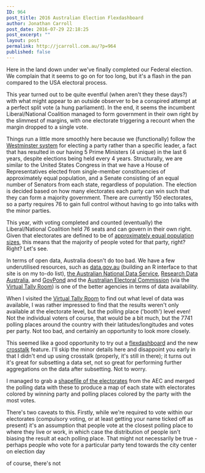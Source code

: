 ```yaml
---
ID: 964
post_title: 2016 Australian Election Flexdashboard
author: Jonathan Carroll
post_date: 2016-07-29 22:18:25
post_excerpt: ""
layout: post
permalink: http://jcarroll.com.au/?p=964
published: false
---
```

Here in the land down under we've finally completed our Federal election. We complain that it seems to go on for too long, but it's a flash in the pan compared to the USA electoral process. 

<!--more-->

This year turned out to be quite eventful (when aren't they these days?) with what might appear to an outside observer to be a conspired attempt at a perfect split vote (a hung parliament). In the end, it seems the incumbent Liberal/National Coalition managed to form government in their own right by the slimmest of margins, with one electorate triggering a recount when the margin dropped to a single vote. 

Things run a little more smoothly here because we (functionally) follow the <a href="https://en.wikipedia.org/wiki/Westminster_system" target="_blank">Westminster system</a> for electing a party rather than a specific leader, a fact that has resulted in our having 5 Prime Ministers (4 unique) in the last 6 years, despite elections being held every 4 years. Structurally, we are similar to the United States Congress in that we have a House of Representatives elected from single-member constituencies of approximately equal population, and a Senate consisting of an equal number of Senators from each state, regardless of population. The election is decided based on how many electorates each party can win such that they can form a majority government. There are currently 150 electorates, so a party requires 76 to gain full control without having to go into talks with the minor parties.

This year, with voting completed and counted (eventually) the Liberal/National Coalition held 76 seats and can govern in their own right. Given that electorates are defined to be of <a href="https://en.wikipedia.org/wiki/Redistribution_(election)#Australia" target="_blank">approximately equal population sizes</a>, this means that the majority of people voted for that party, right? Right? Let's see.

In terms of open data, Australia doesn't do too bad. We have a few underutilised resources, such as <a href="http://data.gov.au" target="_blank">data.gov.au</a> (building an R interface to that site is on my to-do list), <a href="http://www.ands.org.au/" target="_blank">the Australian National Data Service</a>, <a href="https://researchdata.ands.org.au/" target="_blank">Research Data Australia</a>, and <a href="http://www.govpond.org/index.php" target="_blank">GovPond</a> and the <a href="http://www.aec.gov.au/" target="_blank">Australian Electoral Commission</a> (via the <a href="http://vtr.aec.gov.au/HouseDefault-20499.htm" target="_blank">Virtual Tally Room</a>) is one of the better agencies in terms of data availability.

When I visited the <a href="http://vtr.aec.gov.au/HouseDefault-20499.htm" target="_blank">Virtual Tally Room</a> to find out what level of data was available, I was rather impressed to find that the results weren't only available at the electorate level, but the polling place ('booth') level even! Not the individual voters of course, that would be a bit much, but the 7741 polling places around the country with their latitudes/longitudes and votes per party. Not too bad, and certainly an opportunity to look more closely.

This seemed like a good opportunity to try out a <a href="https://github.com/rstudio/flexdashboard/" target="_blank">flexdashboard</a> and the new <a href="https://github.com/rstudio/crosstalk" target="_blank">crosstalk</a> feature. I'll skip the minor details here and disappoint you early in that I didn't end up using crosstalk (properly, it's still in there); it turns out it's great for subsetting a data set, not so great for performing further aggregations on the data after subsetting. Not to worry.

I managed to grab a <a href="http://www.aec.gov.au/Electorates/gis/gis_datadownload.htm" target="_blank">shapefile of the electorates</a> from the AEC and merged the polling data with these to produce a map of each state with electorates colored by winning party and polling places colored by the party with the most votes. 

There's two caveats to this. Firstly, while we're required to vote within our electorates (compulsory voting, or at least getting your name ticked off as present) it's an assumption that people vote at the closest polling place to where they live or work, in which case the distribution of people isn't biasing the result at each polling place. That might not necessarily be true - perhaps people who vote for a particular party tend towards the city center on election day

 of course, there's not